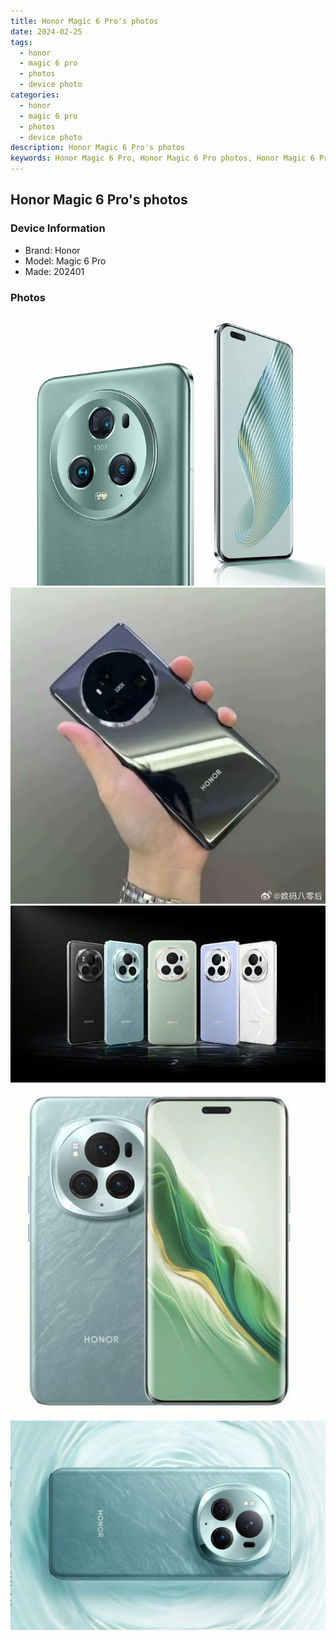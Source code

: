 ```yaml
---
title: Honor Magic 6 Pro's photos
date: 2024-02-25
tags: 
  - honor
  - magic 6 pro
  - photos
  - device photo
categories: 
  - honor
  - magic 6 pro
  - photos
  - device photo
description: Honor Magic 6 Pro's photos
keywords: Honor Magic 6 Pro, Honor Magic 6 Pro photos, Honor Magic 6 Pro device photo
---
```


## Honor Magic 6 Pro's photos

### Device Information

- Brand: Honor
- Model: Magic 6 Pro
- Made: 202401

### Photos

![/images/best-assets/devices/honor/honor-magic-6-pro/1.jpg](/images/best-assets/devices/honor/honor-magic-6-pro/1.jpg)
![/images/best-assets/devices/honor/honor-magic-6-pro/2.jpg](/images/best-assets/devices/honor/honor-magic-6-pro/2.jpg)
![/images/best-assets/devices/honor/honor-magic-6-pro/3.jpg](/images/best-assets/devices/honor/honor-magic-6-pro/3.jpg)
![/images/best-assets/devices/honor/honor-magic-6-pro/4.jpg](/images/best-assets/devices/honor/honor-magic-6-pro/4.jpg)
![/images/best-assets/devices/honor/honor-magic-6-pro/5.jpg](/images/best-assets/devices/honor/honor-magic-6-pro/5.jpg)
